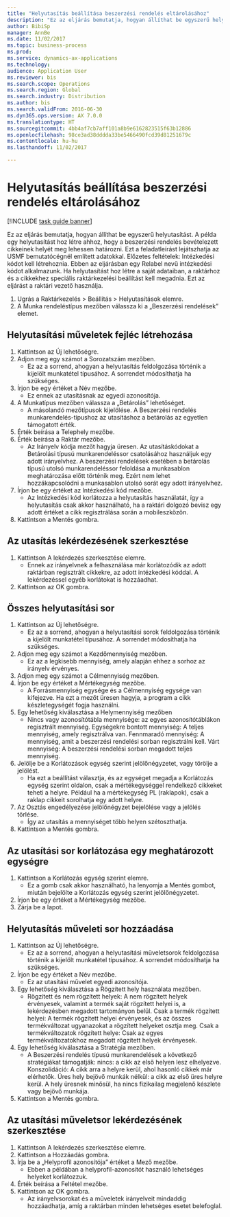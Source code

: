 ```yaml
--- 
title: "Helyutasítás beállítása beszerzési rendelés eltárolásához"
description: "Ez az eljárás bemutatja, hogyan állíthat be egyszerű helyutasítást."
author: BibiSp
manager: AnnBe
ms.date: 11/02/2017
ms.topic: business-process
ms.prod: 
ms.service: dynamics-ax-applications
ms.technology: 
audience: Application User
ms.reviewer: bis
ms.search.scope: Operations
ms.search.region: Global
ms.search.industry: Distribution
ms.author: bis
ms.search.validFrom: 2016-06-30
ms.dyn365.ops.version: AX 7.0.0
ms.translationtype: HT
ms.sourcegitcommit: 4bb4af7cb7aff101a8b9e6162823515f63b12886
ms.openlocfilehash: 98ce3ad38dddda33be5466490fcd39d81251679c
ms.contentlocale: hu-hu
ms.lasthandoff: 11/02/2017

---
```

# <a name="set-up-a-location-directive-for-purchase-order-put-away"></a>Helyutasítás beállítása beszerzési rendelés eltárolásához

[!INCLUDE [task guide banner](../../includes/task-guide-banner.md)]

Ez az eljárás bemutatja, hogyan állíthat be egyszerű helyutasítást. A példa egy helyutasítást hoz létre ahhoz, hogy a beszerzési rendelés bevételezett cikkeinek helyét meg lehessen határozni. Ezt a feladatleírást lejátszhatja az USMF bemutatócégnél említett adatokkal. Előzetes feltételek: Intézkedési kódot kell létrehoznia. Ebben az eljárásban egy Relabel nevű intézkedési kódot alkalmazunk. Ha helyutasítást hoz létre a saját adataiban, a raktárhoz és a cikkekhez speciális raktárkezelési beállítást kell megadnia.  Ezt az eljárást a raktári vezető használja.

1. Ugrás a Raktárkezelés > Beállítás > Helyutasítások elemre.
2. A Munka rendeléstípus mezőben válassza ki a „Beszerzési rendelések” elemet.

## <a name="create-a-location-directive-header"></a>Helyutasítási műveletek fejléc létrehozása
1. Kattintson az Új lehetőségre.
2. Adjon meg egy számot a Sorozatszám mezőben.
    * Ez az a sorrend, ahogyan a helyutasítás feldolgozása történik a kijelölt munkatétel típusához. A sorrendet módosíthatja ha szükséges.  
3. Írjon be egy értéket a Név mezőbe.
    * Ez ennek az utasításnak az egyedi azonosítója.  
4. A Munkatípus mezőben válassza a „Betárolás” lehetőséget.
    * A másolandó mezőtípusok kijelölése. A Beszerzési rendelés munkarendelés-típushoz az utasításhoz a betárolás az egyetlen támogatott érték.  
5. Érték beírása a Telephely mezőbe.
6. Érték beírása a Raktár mezőbe.
    * Az Irányelv kódja mezőt hagyja üresen.  Az utasításkódokat a Betárolási típusú munkarendeléssor csatolásához használjuk egy adott irányelvhez. A beszerzési rendelések esetében a betárolás típusú utolsó munkarendeléssor feloldása a munkasablon meghatározása előtt történik meg. Ezért nem lehet hozzákapcsolódni a munkasablon utolsó sorát egy adott irányelvhez.   
7. Írjon be egy értéket az Intézkedési kód mezőbe.
    * Az Intézkedési kód korlátozza a helyutasítás használatát, így a helyutasítás csak akkor használható, ha a raktári dolgozó bevisz egy adott értéket a cikk regisztrálása során a mobileszközön.  
8. Kattintson a Mentés gombra.

## <a name="edit-the-query-for-directive"></a>Az utasítás lekérdezésének szerkesztése
1. Kattintson A lekérdezés szerkesztése elemre.
    * Ennek az irányelvnek a felhasználása már korlátozódik az adott raktárban regisztrált cikkekre, az adott intézkedési kóddal. A lekérdezéssel egyéb korlátokat is hozzáadhat.  
2. Kattintson az OK gombra.

## <a name="add-directive-lines"></a>Összes helyutasítási sor
1. Kattintson az Új lehetőségre.
    * Ez az a sorrend, ahogyan a helyutasítási sorok feldolgozása történik a kijelölt munkatétel típusához. A sorrendet módosíthatja ha szükséges.  
2. Adjon meg egy számot a Kezdőmennyiség mezőben.
    * Ez az a legkisebb mennyiség, amely alapján ehhez a sorhoz az irányelv érvényes.  
3. Adjon meg egy számot a Célmennyiség mezőben.
4. Írjon be egy értéket a Mértékegység mezőbe.
    * A Forrásmennyiség egysége és a Célmennyiség egysége van kifejezve. Ha ezt a mezőt üresen hagyja, a program a cikk készletegységét fogja használni.  
5. Egy lehetőség kiválasztása a Helymennyiség mezőben
    * Nincs vagy azonosítótábla mennyisége: az egyes azonosítótáblákon regisztrált mennyiség. Egységekre bontott mennyiség: A teljes mennyiség, amely regisztrálva van. Fennmaradó mennyiség: A mennyiség, amit a beszerzési rendelési sorban regisztrálni kell. Várt mennyiség: A beszerzési rendelési sorban megadott teljes mennyiség.  
6. Jelölje be a Korlátozások egység szerint jelölőnégyzetet, vagy törölje a jelölést.
    * Ha ezt a beállítást választja, és az egységet megadja a Korlátozás egység szerint oldalon, csak a mértékegységgel rendelkező cikkeket teheti a helyre. Például ha a mértékegység PL (raklapok), csak a raklap cikkeit sorolhatja egy adott helyre.  
7. Az Osztás engedélyezése jelölőnégyzet bejelölése vagy a jelölés törlése.
    * Így az utasítás a mennyiséget több helyen szétoszthatja.  
8. Kattintson a Mentés gombra.

## <a name="restrict-the-directive-line-to-a-specific-unit"></a>Az utasítási sor korlátozása egy meghatározott egységre
1. Kattintson a Korlátozás egység szerint elemre.
    * Ez a gomb csak akkor használható, ha lenyomja a Mentés gombot, miután bejelölte a Korlátozás egység szerint jelölőnégyzetet.  
2. Írjon be egy értéket a Mértékegység mezőbe.
3. Zárja be a lapot.

## <a name="add-a-location-directive-action-line"></a>Helyutasítás műveleti sor hozzáadása
1. Kattintson az Új lehetőségre.
    * Ez az a sorrend, ahogyan a helyutasítási műveletsorok feldolgozása történik a kijelölt munkatétel típusához. A sorrendet módosíthatja ha szükséges.  
2. Írjon be egy értéket a Név mezőbe.
    * Ez az utasítási művelet egyedi azonosítója.  
3. Egy lehetőség kiválasztása a Rögzített hely használata mezőben.
    * Rögzített és nem rögzített helyek: A nem rögzített helyek érvényesek, valamint a termék saját rögzített helyei is, a lekérdezésben megadott tartományon belül.  Csak a termék rögzített helyei: A termék rögzített helyei érvényesek, és az összes termékváltozat ugyanazokat a rögzített helyeket osztja meg. Csak a termékváltozatok rögzített helye: Csak az egyes termékváltozatokhoz megadott rögzített helyek érvényesek.  
4. Egy lehetőség kiválasztása a Stratégia mezőben.
    * A Beszerzési rendelés típusú munkarendelések a következő stratégiákat támogatják: nincs: a cikk az első helyen lesz elhelyezve. Konszolidáció: A cikk arra a helyre kerül, ahol hasonló cikkek már elérhetők. Üres hely bejövő munkák nélkül: a cikk az első üres helyre kerül. A hely üresnek minősül, ha nincs fizikailag megjelenő készlete vagy bejövő munkája.  
5. Kattintson a Mentés gombra.

## <a name="edit-the-query-for-directive-action-line"></a>Az utasítási műveletsor lekérdezésének szerkesztése
1. Kattintson A lekérdezés szerkesztése elemre.
2. Kattintson a Hozzáadás gombra.
3. Írja be a „Helyprofil azonosítója” értéket a Mező mezőbe.
    * Ebben a példában a helyprofil-azonosítót használó lehetséges helyeket korlátozzuk.  
4. Érték beírása a Feltétel mezőbe.
5. Kattintson az OK gombra.
    * Az irányelvsorokat és a műveletek irányelveit mindaddig hozzáadhatja, amíg a raktárban minden lehetséges esetet belefoglal.  


